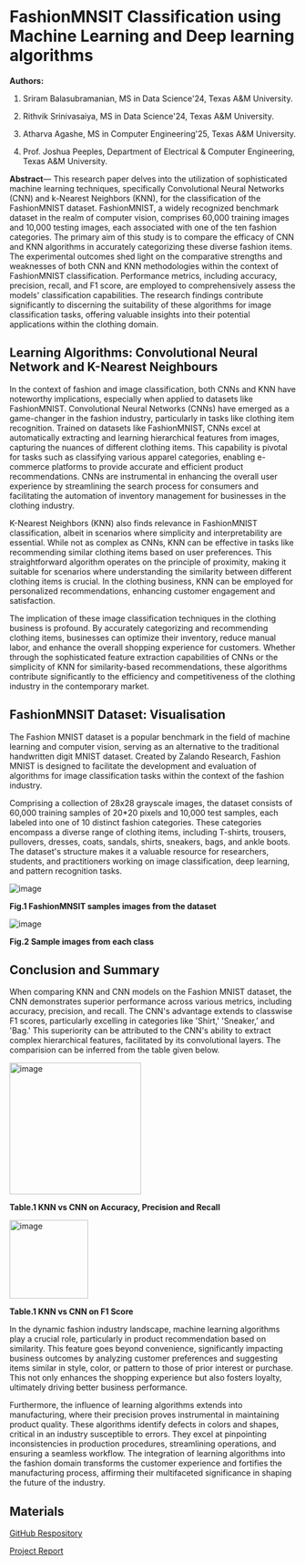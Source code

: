 # FashionMNSIT Classification using Machine Learning and Deep learning algorithms

**Authors:**

1) Sriram Balasubramanian, MS in Data Science'24, Texas A&M University.
   
2) Rithvik Srinivasaiya, MS in Data Science'24, Texas A&M University.   
3) Atharva Agashe, MS in Computer Engineering'25, Texas A&M University.    
4) Prof. Joshua Peeples, Department of Electrical & Computer Engineering, Texas A&M University.

**Abstract**— This research paper delves into the utilization of sophisticated machine learning techniques, specifically Convolutional Neural Networks (CNN) and k-Nearest Neighbors (KNN), for the classification of the FashionMNIST dataset. FashionMNIST, a widely recognized benchmark dataset in the realm of computer vision, comprises 60,000 training images and 10,000 testing images, each associated with one of the ten fashion categories. The primary aim of this study is to compare the efficacy of CNN and KNN algorithms in accurately categorizing these diverse fashion items. The experimental outcomes shed light on the comparative strengths and weaknesses of both CNN and KNN methodologies within the context of FashionMNIST classification. Performance metrics, including accuracy, precision, recall, and F1 score, are employed to comprehensively assess the models' classification capabilities. The research findings contribute significantly to discerning the suitability of these algorithms for image classification tasks, offering valuable insights into their potential applications within the clothing domain.

## Learning Algorithms: Convolutional Neural Network and K-Nearest Neighbours

In the context of fashion and image classification, both CNNs and KNN have noteworthy implications, especially when applied to datasets like FashionMNIST.
Convolutional Neural Networks (CNNs) have emerged as a game-changer in the fashion industry, particularly in tasks like clothing item recognition. Trained on datasets like FashionMNIST, CNNs excel at automatically extracting and learning hierarchical features from images, capturing the nuances of different clothing items. This capability is pivotal for tasks such as classifying various apparel categories, enabling e-commerce platforms to provide accurate and efficient product recommendations. CNNs are instrumental in enhancing the overall user experience by streamlining the search process for consumers and facilitating the automation of inventory management for businesses in the clothing industry.

K-Nearest Neighbors (KNN) also finds relevance in FashionMNIST classification, albeit in scenarios where simplicity and interpretability are essential. While not as complex as CNNs, KNN can be effective in tasks like recommending similar clothing items based on user preferences. This straightforward algorithm operates on the principle of proximity, making it suitable for scenarios where understanding the similarity between different clothing items is crucial. In the clothing business, KNN can be employed for personalized recommendations, enhancing customer engagement and satisfaction.

The implication of these image classification techniques in the clothing business is profound. By accurately categorizing and recommending clothing items, businesses can optimize their inventory, reduce manual labor, and enhance the overall shopping experience for customers. Whether through the sophisticated feature extraction capabilities of CNNs or the simplicity of KNN for similarity-based recommendations, these algorithms contribute significantly to the efficiency and competitiveness of the clothing industry in the contemporary market.

## FashionMNSIT Dataset: Visualisation

The Fashion MNIST dataset is a popular benchmark in the field of machine learning and computer vision, serving as an alternative to the traditional handwritten digit MNIST dataset. Created by Zalando Research, Fashion MNIST is designed to facilitate the development and evaluation of algorithms for image classification tasks within the context of the fashion industry.

Comprising a collection of 28x28 grayscale images, the dataset consists of 60,000 training samples of 20*20 pixels and 10,000 test samples, each labeled into one of 10 distinct fashion categories. These categories encompass a diverse range of clothing items, including T-shirts, trousers, pullovers, dresses, coats, sandals, shirts, sneakers, bags, and ankle boots. The dataset's structure makes it a valuable resource for researchers, students, and practitioners working on image classification, deep learning, and pattern recognition tasks.

![image](https://github.com/RITHVIK23/ECENGroup32.github.io/assets/58556705/edd7f532-21d4-4bda-8810-a5fe3022fec8) 

  **Fig.1 FashionMNSIT samples images from the dataset**        
  
![image](https://github.com/RITHVIK23/ECENGroup32.github.io/assets/58556705/5fcbea61-775c-4684-86e1-ef05df661a33)
  
  **Fig.2 Sample images from each class**
  
## Conclusion and Summary

When comparing KNN and CNN models on the Fashion MNIST dataset, the CNN demonstrates superior performance across various metrics, including accuracy, precision, and recall. The CNN's advantage extends to classwise F1 scores, particularly excelling in categories like 'Shirt,' 'Sneaker,' and 'Bag.' This superiority can be attributed to the CNN's ability to extract complex hierarchical features, facilitated by its convolutional layers. The comparision can be inferred from the table given below.

<img width="231" alt="image" src="https://github.com/RITHVIK23/ECENGroup32.github.io/assets/58556705/09f4bee2-e4c5-465e-bf2a-649420e77ccb">

  **Table.1 KNN vs CNN on Accuracy, Precision and Recall**

<img width="138" alt="image" src="https://github.com/RITHVIK23/ECENGroup32.github.io/assets/58556705/39e0e54b-b5bb-4192-99ad-00fe82da8180">

  **Table.1 KNN vs CNN on F1 Score**

In the dynamic fashion industry landscape, machine learning algorithms play a crucial role, particularly in product recommendation based on similarity. This feature goes beyond convenience, significantly impacting business outcomes by analyzing customer preferences and suggesting items similar in style, color, or pattern to those of prior interest or purchase. This not only enhances the shopping experience but also fosters loyalty, ultimately driving better business performance.

Furthermore, the influence of learning algorithms extends into manufacturing, where their precision proves instrumental in maintaining product quality. These algorithms identify defects in colors and shapes, critical in an industry susceptible to errors. They excel at pinpointing inconsistencies in production procedures, streamlining operations, and ensuring a seamless workflow. The integration of learning algorithms into the fashion domain transforms the customer experience and fortifies the manufacturing process, affirming their multifaceted significance in shaping the future of the industry.


## Materials

[GitHub Respository](https://github.com/RITHVIK23/FashionMNSIT_CNN)

[Project Report](https://github.com/RITHVIK23/FashionMNSIT_CNN/blob/main/Group32_ECEN758_Report.pdf)




